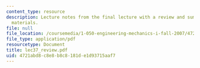 ```yaml
---
content_type: resource
description: Lecture notes from the final lecture with a review and summary of course
  materials.
file: null
file_location: /coursemedia/1-050-engineering-mechanics-i-fall-2007/4721abd8c8e8b8c8181de1d93715aaf7_lec37_review.pdf
file_type: application/pdf
resourcetype: Document
title: lec37_review.pdf
uid: 4721abd8-c8e8-b8c8-181d-e1d93715aaf7
---
```

